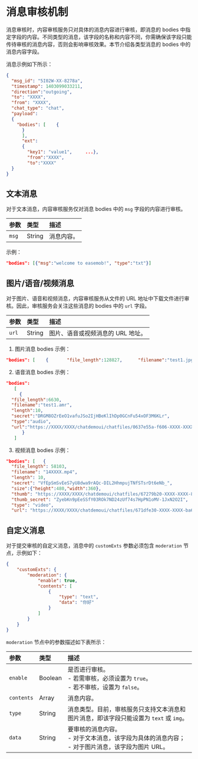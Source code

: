 # 消息审核机制

消息审核时，内容审核服务只对具体的消息内容进行审核，即消息的 bodies 中指定字段的内容。不同类型的消息，该字段的名称和内容不同，你需确保该字段只能传待审核的消息内容，否则会影响审核效果。本节介绍各类型消息的 bodies 中的消息内容字段。

消息示例如下所示：

```json 
{
  "msg_id": "5I02W-XX-8278a",
  "timestamp": 1403099033211,
  "direction":"outgoing",
  "to": "XXXX",
  "from": "XXXX",
  "chat_type": "chat",
  "payload":
  {
    "bodies": [    {
      }
      ],
      "ext":
      {
        "key1": "value1",     ...},
        "from":"XXXX",
        "to":"XXXX"
  }
}
```

## 文本消息

对于文本消息，内容审核服务仅对消息 bodies 中的 `msg` 字段的内容进行审核。

| 参数   | 类型   | 描述                             |
| :----- | :----- | :------------------------------- |
| `msg`  | String   | 消息内容。                       |

示例：

```json
"bodies": [{"msg":"welcome to easemob!", "type":"txt"}]
```

## 图片/语音/视频消息

对于图片、语音和视频消息，内容审核服务从文件的 URL 地址中下载文件进行审核。因此，审核服务会关注这些消息的 bodies 中的 `url` 字段。

| 参数          | 类型   | 描述                                                         |
| :------------ | :----- | :----------------------------------------------------------- |
| `url`         | String | 图片、语音或视频消息的 URL 地址。                   |

1. 图片消息 bodies 示例：

```json
"bodies": [    {       "file_length":128827,      "filename":"test1.jpg",       "secret":"DRGM8OZrEeO1vaXXXXXXXXHBeKlIhDp0GCnFu54xOF3M6KLr",       "size":{"height":1325,"width":746},       "type":"img",      "url":"https://XXXX/XXXX/chatdemoui/chatfiles/65e54a4a-XXXX-XXXX-b821-ebde7b50cc4b",   }]
```

2. 语音消息 bodies 示例：

```json
"bodies":
   [
     {
  "file_length":6630,
  "filename":"test1.amr",
  "length":10,
  "secret":"DRGM8OZrEeO1vafuJSo2IjHBeKlIhDp0GCnFu54xOF3M6KLr",
  "type":"audio",
  "url":"https://XXXX/XXXX/chatdemoui/chatfiles/0637e55a-f606-XXXX-XXXX-51f25fd1215b"
      }
   ]
```
3. 视频消息 bodies 示例：

```json
"bodies": [   {
  "file_length": 58103,
  "filename": "14XXXX.mp4",
  "length": 10,
  "secret": "VfEpSmSvEeS7yU8dwa9rAQc-DIL2HhmpujTNfSTsrDt6eNb_",
  "size":{"height":480,"width":360},
  "thumb": "https://XXXX/XXXX/chatdemoui/chatfiles/67279b20-XXXX-XXXX-8eee-21d3334b3a97",
  "thumb_secret": "ZyebKn9pEeSSfY03ROk7ND24zUf74s7HpPN1oMV-1JxN2O2I",
  "type": "video",
  "url": "https://XXXX/XXXX/chatdemoui/chatfiles/671dfe30-XXXX-XXXX-ba67-8fef0d502f46"}]
```

## 自定义消息

对于提交审核的自定义消息，消息中的 `customExts` 参数必须包含 `moderation` 节点，示例如下：

```json
{
    "customExts": {
        "moderation": {
            "enable": true,
            "contents": [
                {
                    "type": "text",
                    "data": "你好"
                }
            ]
        }
    }
}
```

`moderation` 节点中的参数描述如下表所示：

| 参数          | 类型   | 描述                                             |
| :------------ | :----- | :----------------------------------------------- |
| `enable`  | Boolean   | 是否进行审核。<br/> - 若需审核，必须设置为 `true`。<br/> - 若不审核，设置为 `false`。|
| `contents` | Array | 消息内容。                                 |
| `type`        | String | 消息类型。目前，审核服务只支持文本消息和图片消息，即该字段只能设置为 `text` 或 `img`。               |
| `data`        | String | 要审核的消息内容。<br/> - 对于文本消息，该字段为具体的消息内容；<br/> - 对于图片消息，该字段为图片 URL。    |









